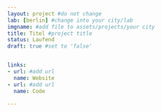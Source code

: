 ```yaml
---
layout: project #do not change
lab: [berlin] #change into your city/lab
imgname: #add file to assets/projects/your city
title: Titel #project title
status: Laufend
draft: true #set to 'false'


links:
- url: #add url
  name: Website
- url: #add url
  name: Code

---
```

<!--short project description here-->
